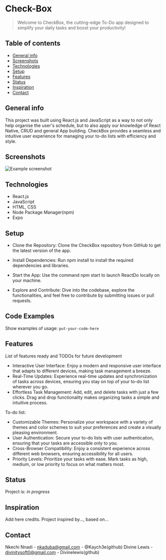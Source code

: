 # Check-Box
> Welcome to CheckBox, the cutting-edge To-Do app designed to simplify your daily tasks and boost your productivity!

## Table of contents
* [General info](#general-info)
* [Screenshots](#screenshots)
* [Technologies](#technologies)
* [Setup](#setup)
* [Features](#features)
* [Status](#status)
* [Inspiration](#inspiration)
* [Contact](#contact)

## General info
This project was built using React.js and JavaScript as a way to not only help organise the user's schedule, but to also apply our knowledge of React Native, CRUD and general App building.
CheckBox provides a seamless and intuitive user experience for managing your to-do lists with efficiency and style.

## Screenshots
![Example screenshot](./img/screenshot.png)

## Technologies
* React.js
* JavaScript
* HTML, CSS
* Node Package Manager(npm)
* Expo

## Setup
* Clone the Repository:
Clone the CheckBox repository from GitHub to get the latest version of the app.

* Install Dependencies:
Run npm install to install the required dependencies and libraries.

* Start the App:
Use the command npm start to launch ReactDo locally on your machine.

* Explore and Contribute:
Dive into the codebase, explore the functionalities, and feel free to contribute by submitting issues or pull requests.

## Code Examples
Show examples of usage:
`put-your-code-here`

## Features
List of features ready and TODOs for future development
* Interactive User Interface:
Enjoy a modern and responsive user interface that adapts to different devices, making task management a breeze.
* Real-Time Updates:
Experience real-time updates and synchronization of tasks across devices, ensuring you stay on top of your to-do list wherever you go.
* Effortless Task Management:
Add, edit, and delete tasks with just a few clicks. Drag and drop functionality makes organizing tasks a simple and intuitive process.

To-do list:
* Customizable Themes:
Personalize your workspace with a variety of themes and color schemes to suit your preferences and create a visually pleasing environment.
* User Authentication:
Secure your to-do lists with user authentication, ensuring that your tasks are accessible only to you.
* Cross-Browser Compatibility:
Enjoy a consistent experience across different web browsers, ensuring accessibility for all users.
* Priority Levels:
Prioritize your tasks with ease. Mark tasks as high, medium, or low priority to focus on what matters most.

## Status
Project is: _in progress_

## Inspiration
Add here credits. Project inspired by..., based on...

## Contact
Nkechi Nnadi - nkaduba@gmail.com - @Kaych3e(github)
Divine Lewis - divinitysoft0@gmail.com - Divinelewis(github)
